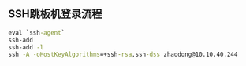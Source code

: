 

## SSH跳板机登录流程

```cmd
eval `ssh-agent`
ssh-add 
ssh-add -l
ssh -A -oHostKeyAlgorithms=+ssh-rsa,ssh-dss zhaodong@10.10.40.244
```